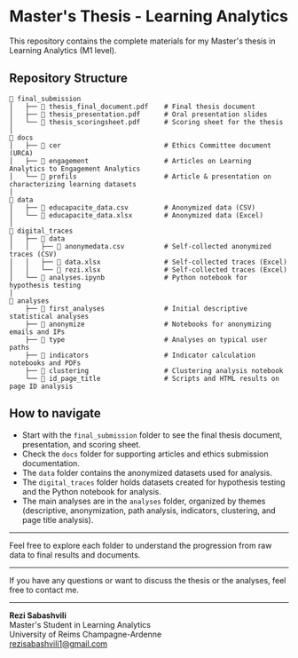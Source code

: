 # Master's Thesis - Learning Analytics

This repository contains the complete materials for my Master's thesis in Learning Analytics (M1 level).

## Repository Structure

```
📁 final_submission
│   ├── 📄 thesis_final_document.pdf    # Final thesis document
│   ├── 📄 thesis_presentation.pdf      # Oral presentation slides
│   └── 📄 thesis_scoringsheet.pdf      # Scoring sheet for the thesis
│
📁 docs
│   ├── 📁 cer                          # Ethics Committee document (URCA)
│   ├── 📁 engagement                   # Articles on Learning Analytics to Engagement Analytics
│   └── 📁 profils                      # Article & presentation on characterizing learning datasets
│
📁 data
│   ├── 📄 educapacite_data.csv         # Anonymized data (CSV)
│   └── 📄 educapacite_data.xlsx        # Anonymized data (Excel)
│
📁 digital_traces
│   ├── 📁 data
│   │   ├── 📄 anonymedata.csv          # Self-collected anonymized traces (CSV)
│   │   ├── 📄 data.xlsx                # Self-collected traces (Excel)
│   │   └── 📄 rezi.xlsx                # Self-collected traces (Excel)
│   └── 📄 analyses.ipynb               # Python notebook for hypothesis testing
│
📁 analyses
    ├── 📁 first_analyses               # Initial descriptive statistical analyses
    ├── 📁 anonymize                    # Notebooks for anonymizing emails and IPs
    ├── 📁 type                         # Analyses on typical user paths
    ├── 📁 indicators                   # Indicator calculation notebooks and PDFs
    ├── 📁 clustering                   # Clustering analysis notebook
    └── 📁 id_page_title                # Scripts and HTML results on page ID analysis
```

## How to navigate

- Start with the `final_submission` folder to see the final thesis document, presentation, and scoring sheet.
- Check the `docs` folder for supporting articles and ethics submission documentation.
- The `data` folder contains the anonymized datasets used for analysis.
- The `digital_traces` folder holds datasets created for hypothesis testing and the Python notebook for analysis.
- The main analyses are in the `analyses` folder, organized by themes (descriptive, anonymization, path analysis, indicators, clustering, and page title analysis).

---

Feel free to explore each folder to understand the progression from raw data to final results and documents.

---

If you have any questions or want to discuss the thesis or the analyses, feel free to contact me.

---

**Rezi Sabashvili**  
Master's Student in Learning Analytics  
University of Reims Champagne-Ardenne  
rezisabashvili1@gmail.com
